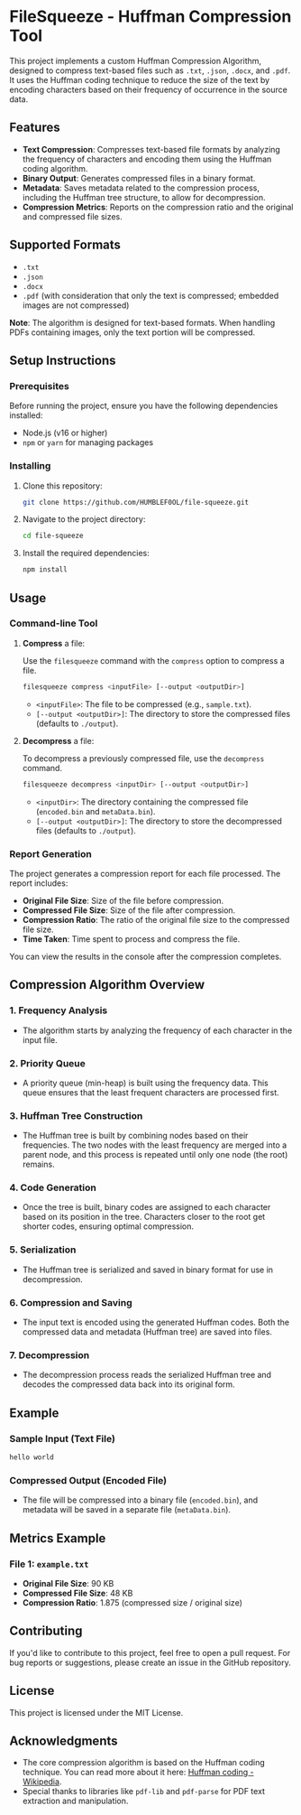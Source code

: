 

# FileSqueeze - Huffman Compression Tool

This project implements a custom Huffman Compression Algorithm, designed to compress text-based files such as `.txt`, `.json`, `.docx`, and `.pdf`. It uses the Huffman coding technique to reduce the size of the text by encoding characters based on their frequency of occurrence in the source data.

## Features

- **Text Compression**: Compresses text-based file formats by analyzing the frequency of characters and encoding them using the Huffman coding algorithm.
- **Binary Output**: Generates compressed files in a binary format.
- **Metadata**: Saves metadata related to the compression process, including the Huffman tree structure, to allow for decompression.
- **Compression Metrics**: Reports on the compression ratio and the original and compressed file sizes.

## Supported Formats

- `.txt`
- `.json`
- `.docx`
- `.pdf` (with consideration that only the text is compressed; embedded images are not compressed)

**Note**: The algorithm is designed for text-based formats. When handling PDFs containing images, only the text portion will be compressed.

## Setup Instructions

### Prerequisites

Before running the project, ensure you have the following dependencies installed:

- Node.js (v16 or higher)
- `npm` or `yarn` for managing packages

### Installing

1. Clone this repository:
   ```bash
   git clone https://github.com/HUMBLEF0OL/file-squeeze.git
   ```

2. Navigate to the project directory:
   ```bash
   cd file-squeeze
   ```

3. Install the required dependencies:
   ```bash
   npm install
   ```

## Usage

### Command-line Tool

1. **Compress** a file:

   Use the `filesqueeze` command with the `compress` option to compress a file.

   ```bash
   filesqueeze compress <inputFile> [--output <outputDir>]
   ```

   - `<inputFile>`: The file to be compressed (e.g., `sample.txt`).
   - `[--output <outputDir>]`: The directory to store the compressed files (defaults to `./output`).

2. **Decompress** a file:

   To decompress a previously compressed file, use the `decompress` command.

   ```bash
   filesqueeze decompress <inputDir> [--output <outputDir>]
   ```

   - `<inputDir>`: The directory containing the compressed file (`encoded.bin` and `metaData.bin`).
   - `[--output <outputDir>]`: The directory to store the decompressed files (defaults to `./output`).

### Report Generation

The project generates a compression report for each file processed. The report includes:

- **Original File Size**: Size of the file before compression.
- **Compressed File Size**: Size of the file after compression.
- **Compression Ratio**: The ratio of the original file size to the compressed file size.
- **Time Taken**: Time spent to process and compress the file.

You can view the results in the console after the compression completes.

## Compression Algorithm Overview

### 1. **Frequency Analysis**
   - The algorithm starts by analyzing the frequency of each character in the input file.
   
### 2. **Priority Queue**
   - A priority queue (min-heap) is built using the frequency data. This queue ensures that the least frequent characters are processed first.

### 3. **Huffman Tree Construction**
   - The Huffman tree is built by combining nodes based on their frequencies. The two nodes with the least frequency are merged into a parent node, and this process is repeated until only one node (the root) remains.

### 4. **Code Generation**
   - Once the tree is built, binary codes are assigned to each character based on its position in the tree. Characters closer to the root get shorter codes, ensuring optimal compression.

### 5. **Serialization**
   - The Huffman tree is serialized and saved in binary format for use in decompression.

### 6. **Compression and Saving**
   - The input text is encoded using the generated Huffman codes. Both the compressed data and metadata (Huffman tree) are saved into files.

### 7. **Decompression**
   - The decompression process reads the serialized Huffman tree and decodes the compressed data back into its original form.

## Example

### Sample Input (Text File)
```txt
hello world
```

### Compressed Output (Encoded File)
- The file will be compressed into a binary file (`encoded.bin`), and metadata will be saved in a separate file (`metaData.bin`).

## Metrics Example

### File 1: `example.txt`
- **Original File Size**: 90 KB
- **Compressed File Size**: 48 KB
- **Compression Ratio**: 1.875 (compressed size / original size)

## Contributing

If you'd like to contribute to this project, feel free to open a pull request. For bug reports or suggestions, please create an issue in the GitHub repository.

## License

This project is licensed under the MIT License.

## Acknowledgments

- The core compression algorithm is based on the Huffman coding technique. You can read more about it here: [Huffman coding - Wikipedia](https://en.wikipedia.org/wiki/Huffman_coding).
- Special thanks to libraries like `pdf-lib` and `pdf-parse` for PDF text extraction and manipulation.
